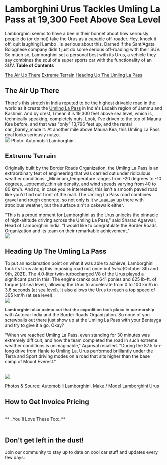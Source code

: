 

# Lamborghini Urus Tackles Umling La Pass at 19,300 Feet Above Sea Level



Lamborghini seems to have a bee in their bonnet about how seriously people do (or do not) take the Urus as a capable off-roader. Hey, knock it off, quit laughing! Lambo _is_serious about this. Darned if the Sant'Agata Bolognese company didn't just do some serious off-roading with their SUV. So much so, Lamborghini set a personal best with its Urus, a vehicle they say combines the soul of a super sports car with the functionality of an SUV.
<b>Table of Contents</b>

[The Air Up There](#the-air-up-there) [Extreme Terrain](#extreme-terrain) [Heading Up The Umling La Pass](#heading-up-the-umling-la-pass)

## The Air Up There

There's this stretch in India reputed to be the highest drivable road in the world as it crests the [Umling La Pass](https://www.dangerousroads.org/asia/india/7940-umling-la.html) in India's Ladakh region of Jammu and Kashmir. And by crest, I mean it is 19,300 feet above sea level, which is, technically speaking, completely nuts. Look, I've driven to the top of Mauna Kea before, and that was "only" 13,796 feet up, and the rental car _barely_made it. At another mile above Mauna Kea, this Umling La Pass deal looks seriously nutzo.
<br><img src= "assets/images/thumbnail/005-Lamborghini-Urus-Umling-La-Pass-6.jpg">
Photo: Automobili Lamborghini.

## Extreme Terrain

Originally built by the Border Roads Organization, the Umling La Pass is an extraordinary feat of engineering that was carried out under ridiculous weather conditions: _Minimum_temperature ranges from -20 degrees to -10 degrees, _extremely_thin air density, and wind speeds varying from 40 to 80 km/h. And no, in case you're interested, this isn't a smooth paved road like you'd find out front of the mall. The Umling La Pass road combines gravel and rough concrete, so not only is it w _aaa_ay up there with atrocious weather, but the surface ain't a cakewalk either.

"This is a proud moment for Lamborghini as the Urus unlocks the pinnacle of high-altitude driving across the Umling La Pass," said Sharad Agarwal, Head of Lamborghini India. "I would like to congratulate the Border Roads Organization and its team on their remarkable achievement."
<br><img src= "assets/images/posts/005/005-image1.jpg">

## Heading Up The Umling La Pass

To put an exclamation point on what it was able to achieve, Lamborghini took its Urus along this imposing road not once but _twice_(October 8th and 9th, 2021). The 4.0-liter twin-turbocharged V8 of the Urus played a significant part in this. The engine cranks out 641 ponies and 625 lb-ft. of torque (at sea level), allowing the Urus to accelerate from 0 to 100 km/h in 3.6 seconds (at sea level). It also allows the Urus to reach a top speed of 305 km/h (at sea level).
<br><img src= "assets/images/posts/005/005-image2.jpg">

Lamborghini also points out that the expedition took place in partnership with Autocar India and the Border Roads Organization. So none of you screwballs out there just show up at the Umling La Pass with your Bentayga and try to give it a go. Okay?

"When we reached Umling La Pass, even standing for 30 minutes was extremely difficult, and how the team completed the road in such extreme weather conditions is unimaginable," Agarwal recalled. "During the 87.5 km-long drive from Hanle to Umling La, Urus performed brilliantly under the Terra and Sport driving modes on a road that sits higher than the base camp of Mount Everest."

<br><img src= "assets/images/posts/005/005-image3.jpg">

Photos & Source: Automobili Lamborghini.
Make / Model [Lamborghini Urus](https://www.automoblog.net/model/lamborghini/urus/)

## How to Get Invoice Pricing

<br>
** _You'll Love These Too:_**<br>
<br>

## Don't get left in the dust!

Join our community to stay up to date on cool car stuff and updates every few days:
